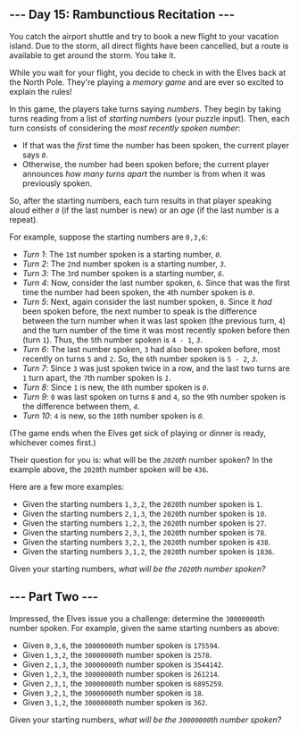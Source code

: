 ## --- Day 15: Rambunctious Recitation ---

You catch the airport shuttle and try to book a new flight to your vacation island. Due to the storm, all direct flights have been cancelled, but a route is available to get around the storm. You take it.

While you wait for your flight, you decide to check in with the Elves back at the North Pole. They're playing a _memory game_ and are ever so excited to explain the rules!

In this game, the players take turns saying _numbers_. They begin by taking turns reading from a list of _starting numbers_ (your puzzle input). Then, each turn consists of considering the _most recently spoken number_:

*   If that was the _first_ time the number has been spoken, the current player says _`0`_.
*   Otherwise, the number had been spoken before; the current player announces _how many turns apart_ the number is from when it was previously spoken.

So, after the starting numbers, each turn results in that player speaking aloud either _`0`_ (if the last number is new) or an _age_ (if the last number is a repeat).

For example, suppose the starting numbers are `0,3,6`:

*   _Turn 1_: The `1`st number spoken is a starting number, _`0`_.
*   _Turn 2_: The `2`nd number spoken is a starting number, _`3`_.
*   _Turn 3_: The `3`rd number spoken is a starting number, _`6`_.
*   _Turn 4_: Now, consider the last number spoken, `6`. Since that was the first time the number had been spoken, the `4`th number spoken is _`0`_.
*   _Turn 5_: Next, again consider the last number spoken, `0`. Since it _had_ been spoken before, the next number to speak is the difference between the turn number when it was last spoken (the previous turn, `4`) and the turn number of the time it was most recently spoken before then (turn `1`). Thus, the `5`th number spoken is `4 - 1`, _`3`_.
*   _Turn 6_: The last number spoken, `3` had also been spoken before, most recently on turns `5` and `2`. So, the `6`th number spoken is `5 - 2`, _`3`_.
*   _Turn 7_: Since `3` was just spoken twice in a row, and the last two turns are `1` turn apart, the `7`th number spoken is _`1`_.
*   _Turn 8_: Since `1` is new, the `8`th number spoken is _`0`_.
*   _Turn 9_: `0` was last spoken on turns `8` and `4`, so the `9`th number spoken is the difference between them, _`4`_.
*   _Turn 10_: `4` is new, so the `10`th number spoken is _`0`_.

(The game ends when the Elves get sick of playing or dinner is ready, whichever comes first.)

Their question for you is: what will be the _`2020`th_ number spoken? In the example above, the `2020`th number spoken will be `436`.

Here are a few more examples:

*   Given the starting numbers `1,3,2`, the `2020`th number spoken is `1`.
*   Given the starting numbers `2,1,3`, the `2020`th number spoken is `10`.
*   Given the starting numbers `1,2,3`, the `2020`th number spoken is `27`.
*   Given the starting numbers `2,3,1`, the `2020`th number spoken is `78`.
*   Given the starting numbers `3,2,1`, the `2020`th number spoken is `438`.
*   Given the starting numbers `3,1,2`, the `2020`th number spoken is `1836`.

Given your starting numbers, _what will be the `2020`th number spoken?_

## --- Part Two ---

Impressed, the Elves issue you a challenge: determine the `30000000`th number spoken. For example, given the same starting numbers as above:

*   Given `0,3,6`, the `30000000`th number spoken is `175594`.
*   Given `1,3,2`, the `30000000`th number spoken is `2578`.
*   Given `2,1,3`, the `30000000`th number spoken is `3544142`.
*   Given `1,2,3`, the `30000000`th number spoken is `261214`.
*   Given `2,3,1`, the `30000000`th number spoken is `6895259`.
*   Given `3,2,1`, the `30000000`th number spoken is `18`.
*   Given `3,1,2`, the `30000000`th number spoken is `362`.

Given your starting numbers, _what will be the `30000000`th number spoken?_
